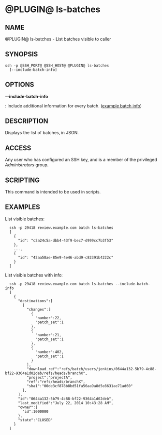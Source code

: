 @PLUGIN@ ls-batches
=====================

NAME
----
@PLUGIN@ ls-batches - List batches visible to caller

SYNOPSIS
--------
```
ssh -p @SSH_PORT@ @SSH_HOST@ @PLUGIN@ ls-batches
  [--include-batch-info]
```

OPTIONS
-----------
**\-\-include-batch-info**

: Include additional information for every batch. ([example batch info](about.md#batchexample))

DESCRIPTION
-----------
Displays the list of batches, in JSON.

ACCESS
------
Any user who has configured an SSH key, and is a member
of the privileged *Administrators* group.

SCRIPTING
---------
This command is intended to be used in scripts.

EXAMPLES
--------
List visible batches:

```
  ssh -p 29418 review.example.com batch ls-batches
  [
    {
      "id": "c2a24c5a-dbb4-43f9-bec7-d999cc7b3f53"
    },
    ...,
    {
      "id": "42aa58ae-85e9-4e46-abd9-c82391b4222c"
    }
  ]
```

List visible batches with info:
```
  ssh -p 29418 review.example.com batch ls-batches --include-batch-info
  [
    {
      "destinations":[
        {
          "changes":[
            {
              "number":22,
              "patch_set":1
            },
            {
              "number":21,
              "patch_set":1
            },
            {
              "number":402,
              "patch_set":1
            }
          ],
          "download_ref":"refs/batch/users/jenkins/0644a132-5b79-4c88-bf22-9364a1d02deb/refs/heads/branchX",
          "project":"projectA",
          "ref":"refs/heads/branchX",
          "sha1":"00de3cf878b8bd51fa56aa9a8d5e8631ae71ad60"
        },
      ],
      "id":"0644a132-5b79-4c88-bf22-9364a1d02deb",
      "last_modified":"July 22, 2014 10:43:28 AM",
      "owner":{
        "id":1000000
      },
      "state":"CLOSED"
    }
  ]
```
